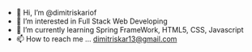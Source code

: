 - 👋 Hi, I’m @dimitriskariof
- 👀 I’m interested in Full Stack Web Developing
- 🌱 I’m currently learning Spring FrameWork, HTML5, CSS, Javascript
- 📫 How to reach me ... dimitriskar13@gmail.com

<!---
dimitriskariof/dimitriskariof is a ✨ special ✨ repository because its `README.md` (this file) appears on your GitHub profile.
You can click the Preview link to take a look at your changes.
--->
